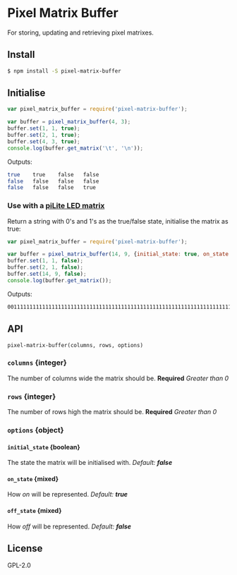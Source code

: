 # Pixel Matrix Buffer

For storing, updating and retrieving pixel matrixes.

## Install
```bash
$ npm install -S pixel-matrix-buffer
```

## Initialise
```js
var pixel_matrix_buffer = require('pixel-matrix-buffer');

var buffer = pixel_matrix_buffer(4, 3);
buffer.set(1, 1, true);
buffer.set(2, 1, true);
buffer.set(4, 3, true);
console.log(buffer.get_matrix('\t', '\n'));
```

Outputs:
```bash
true    true    false   false
false   false   false   false
false   false   false   true
```

### Use with a [piLite LED matrix](http://openmicros.org/index.php/articles/94-ciseco-product-documentation/raspberry-pi/280-b040-pi-lite-beginners-guide)
Return a string with 0's and 1's as the true/false state, initialise the matrix as true:
```js
var pixel_matrix_buffer = require('pixel-matrix-buffer');

var buffer = pixel_matrix_buffer(14, 9, {initial_state: true, on_state: 1, off_state: 0});
buffer.set(1, 1, false);
buffer.set(2, 1, false);
buffer.set(14, 9, false);
console.log(buffer.get_matrix());
```

Outputs:
```bash
001111111111111111111111111111111111111111111111111111111111111111111111111111111111111111111111111111111111111111111111111110
```

## API
`pixel-matrix-buffer(columns, rows, options)`
### `columns` {integer}
The number of columns wide the matrix should be.
**Required** *Greater than 0*

### `rows` {integer}
The number of rows high the matrix should be.
**Required** *Greater than 0*

### `options` {object}
#### `initial_state` {boolean}
The state the matrix will be initialised with.
*Default: **false***

#### `on_state` {mixed}
How *on* will be represented.
*Default: **true***

#### `off_state` {mixed}
How *off* will be represented.
*Default: **false***


## License

GPL-2.0